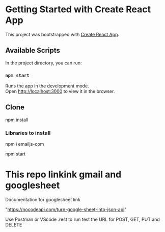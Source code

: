 # Getting Started with Create React App

This project was bootstrapped with [Create React App](https://github.com/facebook/create-react-app).

## Available Scripts

In the project directory, you can run:

### `npm start`

Runs the app in the development mode.\
Open [http://localhost:3000](http://localhost:3000) to view it in the browser.

## Clone 

npm install

### Libraries to install

npm i emailjs-com

npm start 

# This repo linkink gmail and googlesheet 

Documentation for googlesheet link

"https://nocodeapi.com/turn-google-sheet-into-json-api"

Use Postman or VScode .rest to run test the URL for POST, GET, PUT and DELETE



